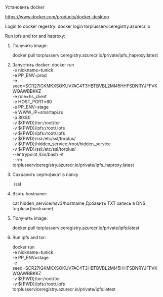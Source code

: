 Установить docker 

https://www.docker.com/products/docker-desktop

Login to docker regestry:
    docker login torplusserviceregistry.azurecr.io

Run ipfs and tor and haproxy:

1) Получить image:

    docker pull torplusserviceregistry.azurecr.io/private/ipfs_haproxy:latest

2) Запустить docker:
    docker run \
    -e nickname=tunick \
    -e PP_ENV=prod \
    -e seed=SCR27IGKMKXSOKUV7AC4T3HBTBVBL2MI45HHFSDNRYJFFVKWQAWBBKKZ \
    -e role=hs_client \
    -e HOST_PORT=80 \
    -e PP_ENV=stage \
    -e WWW_IP=smartapi.ru \
    -p 80:80 \
    -v ${PWD}/tor:/root/tor \
    -v ${PWD}/ipfs:/root/.ipfs \
    -v ${PWD}/ipfs:/root/.ipfs \
    -v ${PWD}/ssl:/etc/ssl/torplus/ \
    -v ${PWD}/hidden_service:/root/hidden_service \
    -v ${PWD}/ssl:/etc/ssl/torplus/ \
    --entrypoint /bin/bash -it \
    --rm \
    torplusserviceregistry.azurecr.io/private/ipfs_haproxy:latest

3) Сохранить сертификат в папку

    ./ssl

4) Взять hostname:

    cat hidden_service/hsv3/hostname
    Добавить TXT запись в DNS:
        torplus={hostname}

1) Получить image:

    docker pull  torplusserviceregistry.azurecr.io/private/ipfs:latest

2) Run ipfs and tor:

    docker run \
    -e nickname=tunick \
    -e PP_ENV=stage \
    -e seed=SCR27IGKMKXSOKUV7AC4T3HBTBVBL2MI45HHFSDNRYJFFVKWQAWBBKKZ \
    -v ${PWD}/tor:/root/tor \
    -v ${PWD}/ipfs:/root/.ipfs \
    torplusserviceregistry.azurecr.io/private/ipfs:latest

